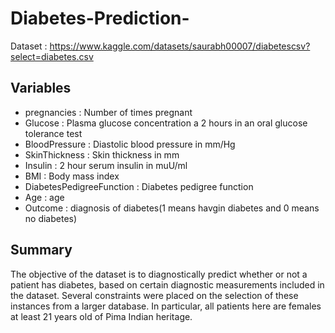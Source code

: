 # Diabetes-Prediction-

Dataset : https://www.kaggle.com/datasets/saurabh00007/diabetescsv?select=diabetes.csv

## Variables

- pregnancies : Number of times pregnant
- Glucose : Plasma glucose concentration a 2 hours in an oral glucose tolerance test
- BloodPressure : Diastolic blood pressure in mm/Hg
- SkinThickness : Skin thickness in mm
- Insulin : 2 hour serum insulin in muU/ml
- BMI : Body mass index
- DiabetesPedigreeFunction : Diabetes pedigree function
- Age : age
- Outcome : diagnosis of diabetes(1 means havgin diabetes and 0 means no diabetes)

## Summary

The objective of the dataset is to diagnostically predict whether or not a patient has diabetes, based on certain diagnostic measurements included in the dataset. Several constraints were placed on the selection of these instances from a larger database. In particular, all patients here are females at least 21 years old of Pima Indian heritage.
